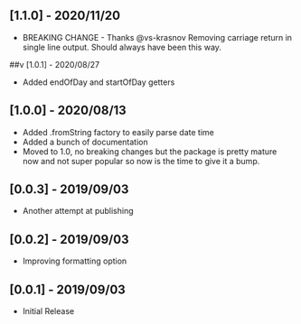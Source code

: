 ## [1.1.0] - 2020/11/20

* BREAKING CHANGE - Thanks @vs-krasnov
    Removing carriage return in single line output. Should always have been this way.

##v [1.0.1] - 2020/08/27

* Added endOfDay and startOfDay getters

## [1.0.0] - 2020/08/13

* Added .fromString factory to easily parse date time
* Added a bunch of documentation
* Moved to 1.0, no breaking changes but the package is pretty mature now and not super popular so now is the time to give it a bump.

## [0.0.3] - 2019/09/03

* Another attempt at publishing

## [0.0.2] - 2019/09/03

* Improving formatting option

## [0.0.1] - 2019/09/03

* Initial Release
